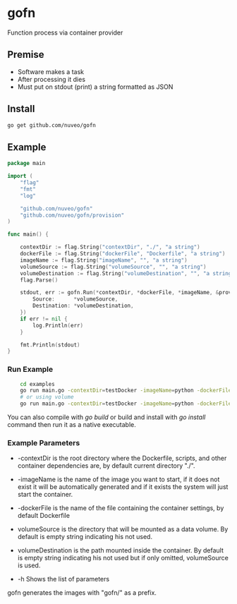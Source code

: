 # gofn
Function process via container provider

## Premise

- Software makes a task
- After processing it dies
- Must put on stdout (print) a string formatted as JSON

## Install

```bash
go get github.com/nuveo/gofn
```

## Example

```go
package main

import (
	"flag"
	"fmt"
	"log"

	"github.com/nuveo/gofn"
	"github.com/nuveo/gofn/provision"
)

func main() {

	contextDir := flag.String("contextDir", "./", "a string")
	dockerFile := flag.String("dockerFile", "Dockerfile", "a string")
	imageName := flag.String("imageName", "", "a string")
	volumeSource := flag.String("volumeSource", "", "a string")
	volumeDestination := flag.String("volumeDestination", "", "a string")
	flag.Parse()

	stdout, err := gofn.Run(*contextDir, *dockerFile, *imageName, &provision.VolumeOptions{
		Source:      *volumeSource,
		Destination: *volumeDestination,
	})
	if err != nil {
		log.Println(err)
	}

	fmt.Println(stdout)
}
```

### Run Example

```bash
	cd examples
	go run main.go -contextDir=testDocker -imageName=python -dockerFile=Dockerfile
	# or using volume
	go run main.go -contextDir=testDocker -imageName=python -dockerFile=Dockerfile -volumeSource=/tmp -volumeDestination=/tmp
```

You can also compile with _go build_ or build and install with _go install_ command then run it as a native executable.

### Example Parameters

- -contextDir is the root directory where the Dockerfile, scripts, and other container dependencies are, by default current directory "./".

- -imageName is the name of the image you want to start, if it does not exist it will be automatically generated and if it exists the system will just start the container.

- -dockerFile is the name of the file containing the container settings, by default Dockerfile

- volumeSource is the directory that will be mounted as a data volume. By default is empty string indicating his not used.

- volumeDestination is the path mounted inside the container. By default is empty string indicating his  not used but if only omitted, volumeSource is used.

- -h Shows the list of parameters

gofn generates the images with "gofn/" as a prefix.
